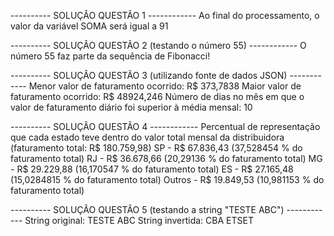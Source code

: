 ---------- SOLUÇÂO QUESTÃO 1 ------------
Ao final do processamento, o valor da variável SOMA será igual a 91

---------- SOLUÇÂO QUESTÃO 2 (testando o número 55) ------------
O número 55 faz parte da sequência de Fibonacci!

---------- SOLUÇÂO QUESTÃO 3 (utilizando fonte de dados JSON) ------------
Menor valor de faturamento ocorrido: R$ 373,7838
Maior valor de faturamento ocorrido: R$ 48924,246
Número de dias no mês em que o valor de faturamento diário foi superior à média mensal: 10

---------- SOLUÇÂO QUESTÃO 4 ------------
Percentual de representação que cada estado teve dentro do valor total mensal da distribuidora (faturamento total: R$ 180.759,98)
SP - R$ 67.836,43 (37,528454 % do faturamento total)
RJ - R$ 36.678,66 (20,29136 % do faturamento total)
MG - R$ 29.229,88 (16,170547 % do faturamento total)
ES - R$ 27.165,48 (15,0284815 % do faturamento total)
Outros - R$ 19.849,53 (10,981153 % do faturamento total)

---------- SOLUÇÂO QUESTÃO 5 (testando a string "TESTE ABC") ------------
String original: TESTE ABC
String invertida: CBA ETSET
